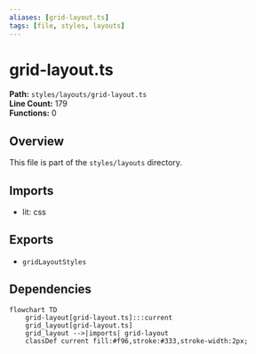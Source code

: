```yaml
---
aliases: [grid-layout.ts]
tags: [file, styles, layouts]
---
```


# grid-layout.ts

**Path:** `styles/layouts/grid-layout.ts`  
**Line Count:** 179  
**Functions:** 0  

## Overview

This file is part of the `styles/layouts` directory.

## Imports

- lit: css

## Exports

- `gridLayoutStyles`

## Dependencies

```mermaid
flowchart TD
    grid-layout[grid-layout.ts]:::current
    grid_layout[grid-layout.ts]
    grid_layout -->|imports| grid-layout
    classDef current fill:#f96,stroke:#333,stroke-width:2px;
```

